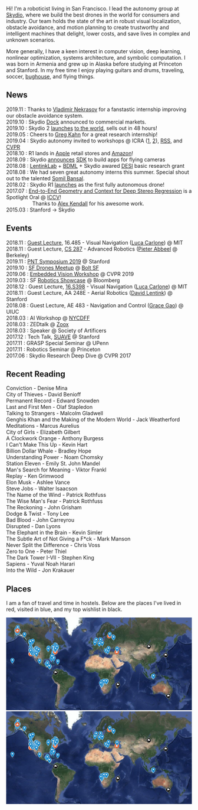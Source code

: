 <div class="blog-section">

Hi! I'm a roboticist living in San Francisco. I lead the autonomy group at [Skydio](https://www.skydio.com/), where we build the best drones in the world for consumers and industry. Our team holds the state of the art in robust visual localization, obstacle avoidance, and motion planning to create trustworthy and intelligent machines that delight, lower costs, and save lives in complex and unknown scenarios.

More generally, I have a keen interest in computer vision, deep learning, nonlinear optimization, systems architecture, and symbolic computation. I was born in Armenia and grew up in Alaska before studying at Princeton and Stanford. In my free time I enjoy playing guitars and drums, traveling, soccer, [bughouse](https://en.wikipedia.org/wiki/Bughouse_chess), and flying things.

</div>

<div class="blog-section">

## News

2019.11 : Thanks to [Vladimir Nekrasov](https://drsleep.github.io/My-Internship-at-Skydio/) for a fanstastic internship improving our obstacle avoidance system.  
2019.10 : Skydio [Dock](https://youtu.be/k8RRykNVL6E) announced to commercial markets.  
2019.10 : Skydio 2 [launches](https://youtu.be/imt2qZ7uw1s) [to the world](https://spectrum.ieee.org/automaton/robotics/drones/skydio-2-review-this-is-the-drone-you-want-to-fly), sells out in 48 hours!  
2019.05 : Cheers to [Greg Kahn](https://people.eecs.berkeley.edu/~gregoryk/) for a great research internship!  
2019.04 : Skydio autonomy invited to workshops @ ICRA ([1](https://uav-learning-icra.github.io/2019/), [2](https://www.aerial-robotics-workshop.com/agenda.html)), [RSS](https://sites.google.com/view/rss19safe), and [CVPR](https://embeddedvisionworkshop.wordpress.com/)  
2018.10 : R1 lands in [Apple](https://www.apple.com/us_edu_5005057/shop/product/HMLV2LL/A/skydio-r1-drone) retail stores and [Amazon](https://www.amazon.com/Skydio-Self-Flying-Camera-Smart-Drone/dp/B07HRPQNLW/)!  
2018.09 : Skydio [announces](https://spectrum.ieee.org/automaton/robotics/drones/skydio-announces-sdk-to-make-worlds-cleverest-drone-even-cleverer) [SDK](https://www.skydio.com/developer/) to build apps for flying cameras  
2018.08 : [LentinkLab](http://lentinklab.stanford.edu/) + [BDML](http://bdml.stanford.edu/) + Skydio awared [DESI](https://dod.defense.gov/News/Article/Article/1595382/dod-announces-desi-awards-for-university-industry-collaborations/) basic research grant  
2018.08 : We had seven great autonomy interns this summer. Special shout out to the talented [Somil Bansal](http://people.eecs.berkeley.edu/~somil/).  
2018.02 : Skydio R1 [launches](https://spectrum.ieee.org/automaton/robotics/drones/skydio-r1-drone) as the first fully autonomous drone!  
2017.07 : [End-to-End Geometry and Context for Deep Stereo Regression](https://arxiv.org/abs/1703.04309) is a Spotlight Oral @ [ICCV](http://iccv2017.thecvf.com/)!  
&nbsp;&nbsp;&nbsp;&nbsp;&nbsp;&nbsp;&nbsp;&nbsp;&nbsp;&nbsp;&nbsp;&nbsp;&nbsp;&nbsp;&nbsp;&nbsp;&nbsp; Thanks to [Alex Kendall](https://alexgkendall.com/) for his awesome work.  
2015.03 : Stanford -> Skydio

</div>

<div class="blog-section">

## Events

2018.11 : [Guest Lecture](https://youtu.be/R5K-IV3J8XM), 16.485 - Visual Navigation ([Luca Carlone](https://lucacarlone.mit.edu/)) @ MIT  
2018.11 : Guest Lecture, [CS 287](https://people.eecs.berkeley.edu/~pabbeel/cs287-fa19/) - Advanced Robotics ([Pieter Abbeel](https://people.eecs.berkeley.edu/~pabbeel/) @ Berkeley)  
2019.11 : [PNT Symposium 2019](https://scpnt.stanford.edu/annual-symposium/2019-pnt-symposium) @ Stanford  
2019.10 : [SF Drones Meetup](https://www.meetup.com/SF-Drones-Startup-Meetup/events/265300367/) @ [Bolt SF](https://bolt.io/)  
2019.06 : [Embedded Vision Workshop](https://embeddedvisionworkshop.wordpress.com/) @ CVPR 2019  
2019.03 : SF [Robotics Showcase](https://www.robotics-showcase.com/skydio) @ Bloomberg  
2018.12 : Guest Lecture, [16.S398](https://docs.google.com/document/d/1nEcBizxL6BF5rj_a9xub9De9HRXUSizMbnTuPBAgNGk/export?format=pdf) - Visual Navigation ([Luca Carlone](https://lucacarlone.mit.edu/)) @ MIT  
2018.11 : Guest Lecture, AA 248E - Aerial Robotics ([David Lentink](http://lentinklab.stanford.edu/)) @ Stanford  
2018.08 : Guest Lecture, AE 483 - Navigation and Control ([Grace Gao](http://gracegao.ae.illinois.edu/)) @ UIUC  
2018.03 : AI Workshop @ [NYCDFF](https://www.nycdronefilmfestival.com/)  
2018.03 : ZEDtalk @ [Zoox](https://zoox.com/)  
2018.03 : Speaker @ Society of Artificers  
2017.12 : Tech Talk, [SUAVE](http://stanforduav.org/) @ Stanford  
2017.11 : GRASP Special Seminar @ UPenn  
2017.11 : Robotics Seminar @ Princeton  
2017.06 : Skydio Research Deep Dive @ CVPR 2017  

</div>

<div class="blog-section">

## Recent Reading
Conviction - Denise Mina  
City of Thieves - David Benioff  
Permanent Record - Edward Snowden  
Last and First Men - Olaf Stapledon  
Talking to Strangers - Malcolm Gladwell  
Genghis Khan and the Making of the Modern World - Jack Weatherford  
Meditations - Marcus Aurelius  
City of Girls - Elizabeth Gilbert  
A Clockwork Orange - Anthony Burgess  
I Can't Make This Up - Kevin Hart  
Billion Dollar Whale - Bradley Hope  
Understanding Power - Noam Chomsky  
Station Eleven - Emily St. John Mandel  
Man's Search for Meaning - Viktor Frankl  
Replay - Ken Grimwood  
Elon Musk - Ashlee Vance  
Steve Jobs - Walter Isaacson  
The Name of the Wind - Patrick Rothfuss  
The Wise Man's Fear - Patrick Rothfuss  
The Reckoning - John Grisham  
Dodge & Twist - Tony Lee  
Bad Blood - John Carreyrou  
Disrupted - Dan Lyons  
The Elephant in the Brain - Kevin Simler  
The Subtle Art of Not Giving a F*ck - Mark Manson  
Never Split the Difference - Chris Voss  
Zero to One - Peter Thiel  
The Dark Tower I-VII - Stephen King  
Sapiens - Yuval Noah Harari  
Into the Wild - Jon Krakauer  

</div>

<div class="blog-section">

## Places
I am a fan of travel and time in hostels. Below are the places I've lived in red, visited in blue, and my top wishlist in black.

<div class="blog-inset">
  <hidden>
    <img src='world-map.png' />
    <img src='world-map.png' />
  </hidden>
  <zoom-image src='world-map.png' zoomSrc='world-map.png' alt='Plugin Screenshot'></zoom-image>
</div>

</div>

